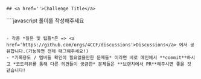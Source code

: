 `## <a href=''>Challenge Title</a>`

`\```javascript
풀이를 작성해주세요
```\`

- 각종 *질문 및 팁들*은 => <a href='https://github.com/orgs/4CCF/discussions'>Discussions</a> 에서 공유합니다.(가능하면 전체 태그해주세요!)
- *기록용도 / 멤버들 확인이 필요없을만한 문제들* 이라면 바로 메인에서 **commit**하시고 *코드리뷰를 통해 다른 의견들이 궁금한* 문제들은 **브랜치에서 PR**해주시면 좋을 것 같습니다! 
